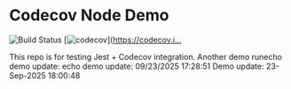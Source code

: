 # Codecov Node Demo
 
![Build Status](https://github.com/pradeepjess/codecov-node-demo/actions/workflows/codecov.yml/badge.svg)
[![codecov](https://codecov.io/gh/pradeepjess/codecov-node-demo/branch/main/graph/badge.svg)](https://codecov.i…
 
This repo is for testing Jest + Codecov integration.
Another demo rune c h o   d e m o   u p d a t e :    
 e c h o   d e m o   u p d a t e :   0 9 / 2 3 / 2 0 2 5   1 7 : 2 8 : 5 1  
 Demo update: 23-Sep-2025 18:00:48
